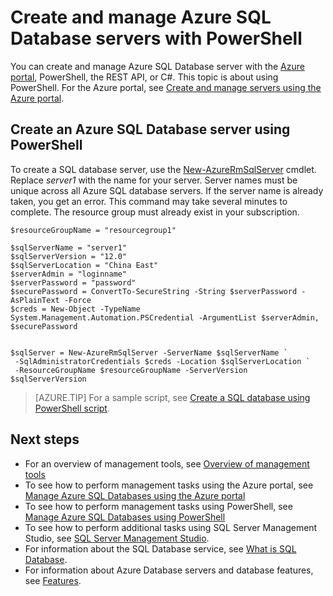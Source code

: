 <properties
    pageTitle="PowerShell: Create and manage Azure SQL Database servers | Azure"
    description="Quick reference on how to create and manage Azure SQL Database servers with the PowerShell."
    services="sql-database"
    documentationcenter=""
    author="CarlRabeler"
    manager="jhubbard"
    editor="" />
<tags
    ms.service="sql-database"
    ms.custom="servers"
    ms.devlang="NA"
    ms.workload="data-management"
    ms.topic="article"
    ms.tgt_pltfrm="NA"
    ms.date="02/06/2017"
    wacn.date=""
    ms.author="carlrab" />

# Create and manage Azure SQL Database servers with PowerShell

You can create and manage Azure SQL Database server with the [Azure portal](https://portal.azure.cn/), PowerShell, the REST API, or C#. This topic is about using PowerShell. For the Azure portal, see [Create and manage servers using the Azure portal](/documentation/articles/sql-database-manage-servers-portal/). 

## Create an Azure SQL Database server using PowerShell

To create a SQL database server, use the [New-AzureRmSqlServer](https://docs.microsoft.com/powershell/resourcemanager/azurerm.sql/v2.3.0/new-azurermsqlserver) cmdlet. Replace *server1* with the name for your server. Server names must be unique across all Azure SQL database servers. If the server name is already taken, you get an error. This command may take several minutes to complete. The resource group must already exist in your subscription.


	$resourceGroupName = "resourcegroup1"

	$sqlServerName = "server1"
	$sqlServerVersion = "12.0"
	$sqlServerLocation = "China East"
	$serverAdmin = "loginname"
	$serverPassword = "password" 
	$securePassword = ConvertTo-SecureString -String $serverPassword -AsPlainText -Force
	$creds = New-Object -TypeName System.Management.Automation.PSCredential -ArgumentList $serverAdmin, $securePassword


	$sqlServer = New-AzureRmSqlServer -ServerName $sqlServerName `
	 -SqlAdministratorCredentials $creds -Location $sqlServerLocation `
	 -ResourceGroupName $resourceGroupName -ServerVersion $sqlServerVersion


> [AZURE.TIP]
> For a sample script, see [Create a SQL database using PowerShell script](/documentation/articles/sql-database-get-started-powershell/).
>

## Next steps
* For an overview of management tools, see [Overview of management tools](/documentation/articles/sql-database-manage-overview/)
* To see how to perform management tasks using the Azure portal, see [Manage Azure SQL Databases using the Azure portal](/documentation/articles/sql-database-manage-portal/)
* To see how to perform management tasks using PowerShell, see [Manage Azure SQL Databases using PowerShell](/documentation/articles/sql-database-manage-powershell/)
* To see how to perform additional tasks using SQL Server Management Studio, see [SQL Server Management Studio](/documentation/articles/sql-database-manage-azure-ssms/).
* For information about the SQL Database service, see [What is SQL Database](/documentation/articles/sql-database-technical-overview/). 
* For information about Azure Database servers and database features, see [Features](/documentation/articles/sql-database-features/).
